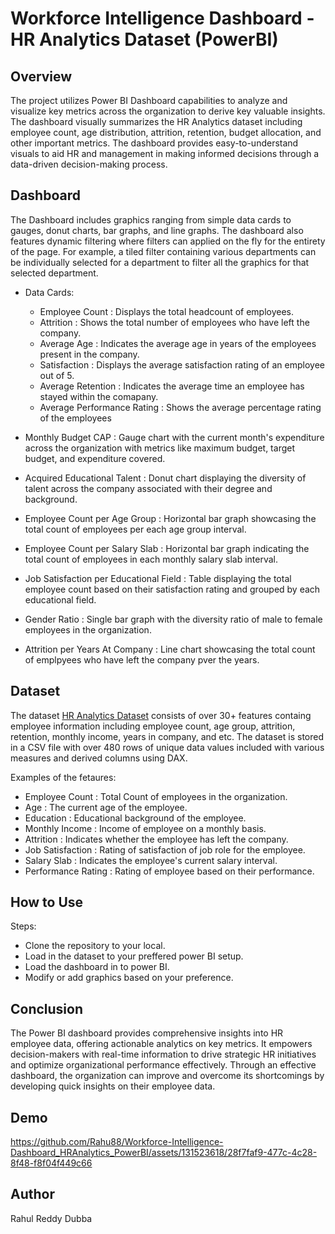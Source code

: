 # Workforce Intelligence Dashboard - HR Analytics Dataset (PowerBI)

## Overview
The project utilizes Power BI Dashboard capabilities to analyze and visualize key metrics across the organization to derive key valuable insights. The dashboard visually summarizes the HR Analytics dataset including employee count, age distribution, attrition, retention, budget allocation, and other important metrics. The dashboard provides easy-to-understand visuals to aid HR and management in making informed decisions through a data-driven decision-making process.

## Dashboard
The Dashboard includes graphics ranging from simple data cards to gauges, donut charts, bar graphs, and line graphs. The dashboard also features dynamic filtering where filters can applied on the fly for the entirety of the page. For example, a tiled filter containing various departments can be individually selected for a department to filter all the graphics for that selected department.

* Data Cards:
    * Employee Count : Displays the total headcount of employees.
    * Attrition : Shows the total number of employees who have left the company.
    * Average Age : Indicates the average age in years of the employees present in the company.
    * Satisfaction : Displays the average satisfaction rating of an employee out of 5.
    * Average Retention : Indicates the average time an employee has stayed within the comapany.
    * Average Performance Rating : Shows the average percentage rating of the employees

 * Monthly Budget CAP : Gauge chart with the current month's expenditure across the organization with metrics like maximum budget, target budget, and expenditure covered.

 * Acquired Educational Talent : Donut chart displaying the diversity of talent across the company associated with their degree and background.

 * Employee Count per Age Group : Horizontal bar graph showcasing the total count of employees per each age group interval.

 * Employee Count per Salary Slab : Horizontal bar graph indicating the total count of employees in each monthly salary slab interval.

 * Job Satisfaction per Educational Field : Table displaying the total employee count based on their satisfaction rating and grouped by each educational field.

 * Gender Ratio : Single bar graph with the diversity ratio of male to female employees in the organization.

 * Attrition per Years At Company : Line chart showcasing the total count of emplpyees who have left the company pver the years.

## Dataset
The dataset [HR Analytics Dataset](./Dataset/HR_Analytics.csv) consists of over 30+ features containg employee information including employee count, age group, attrition, retention, monthly income, years in company, and etc. The dataset is stored in a CSV file with over 480 rows of  unique data values included with various measures and derived columns using DAX.

Examples of the fetaures:
* Employee Count : Total Count of employees in the organization.
* Age : The current age of the employee.
* Education : Educational background of the employee.
* Monthly Income : Income of employee on a monthly basis.
* Attrition : Indicates whether the employee has left the company.
* Job Satisfaction : Rating of satisfaction of job role for the employee.
* Salary Slab : Indicates the employee's current salary interval.
* Performance Rating : Rating of employee based on their performance.

## How to Use

Steps:

* Clone the repository to your local.
* Load in the dataset to your preffered power BI setup.
* Load the dashboard in to power BI.
* Modify or add graphics based on your preference.

## Conclusion

The Power BI dashboard provides comprehensive insights into HR employee data, offering actionable analytics on key metrics. It empowers decision-makers with real-time information to drive strategic HR initiatives and optimize organizational performance effectively. Through an effective dashboard, the organization can improve and overcome its shortcomings by developing quick insights on their employee data.

## Demo

https://github.com/Rahu88/Workforce-Intelligence-Dashboard_HRAnalytics_PowerBI/assets/131523618/28f7faf9-477c-4c28-8f48-f8f04f449c66

## Author
Rahul Reddy Dubba


